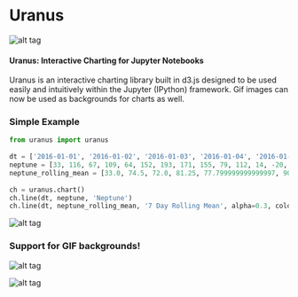 # Uranus

![alt tag](https://68.media.tumblr.com/96ed9c344078766b91a1972ef90aa9e3/tumblr_nrpl86ESnc1tchrkco1_500.gif)

<h4>Uranus: Interactive Charting for Jupyter Notebooks</h4>

Uranus is an interactive charting library built in d3.js designed to be used easily and intuitively within the Jupyter (IPython) framework. Gif images can now be used as backgrounds for charts as well. 

<h3>Simple Example</h3>

```python
from uranus import uranus
    
dt = ['2016-01-01', '2016-01-02', '2016-01-03', '2016-01-04', '2016-01-05', '2016-01-06', '2016-01-07', '2016-01-08', '2016-01-09', '2016-01-10', '2016-01-11', '2016-01-12', '2016-01-13', '2016-01-14', '2016-01-15', '2016-01-16', '2016-01-17', '2016-01-18', '2016-01-19', '2016-01-20', '2016-01-21', '2016-01-22', '2016-01-23', '2016-01-24', '2016-01-25', '2016-01-26', '2016-01-27', '2016-01-28', '2016-01-29', '2016-01-30', '2016-01-31', '2016-02-01', '2016-02-02', '2016-02-03', '2016-02-04', '2016-02-05', '2016-02-06', '2016-02-07', '2016-02-08', '2016-02-09', '2016-02-10', '2016-02-11', '2016-02-12', '2016-02-13', '2016-02-14', '2016-02-15', '2016-02-16', '2016-02-17', '2016-02-18', '2016-02-19', '2016-02-20', '2016-02-21', '2016-02-22', '2016-02-23', '2016-02-24', '2016-02-25', '2016-02-26', '2016-02-27', '2016-02-28', '2016-02-29', '2016-03-01', '2016-03-02', '2016-03-03', '2016-03-04', '2016-03-05', '2016-03-06', '2016-03-07', '2016-03-08', '2016-03-09', '2016-03-10', '2016-03-11', '2016-03-12', '2016-03-13', '2016-03-14', '2016-03-15', '2016-03-16', '2016-03-17', '2016-03-18', '2016-03-19', '2016-03-20', '2016-03-21', '2016-03-22', '2016-03-23', '2016-03-24', '2016-03-25', '2016-03-26', '2016-03-27', '2016-03-28', '2016-03-29', '2016-03-30', '2016-03-31', '2016-04-01']
neptune = [33, 116, 67, 109, 64, 152, 193, 171, 155, 79, 112, 14, -20, 44, 79, 59, 150, 68, 65, 30, 68, 31, 47, 103, 144, 204, 140, 95, 27, 113, 87, 56, 133, 85, 129, 172, 228, 162, 72, 95, 149, 228, 275, 329, 360, 287, 309, 266, 252, 259, 222, 204, 290, 268, 239, 204, 205, 263, 221, 144, 231, 170, 245, 294, 209, 146, 172, 107, 50, -47, -115, -124, -207, -162, -139, -97, -173, -246, -264, -249, -311, -361, -358, -258, -266, -196, -166, -218, -243, -322, -359, -285]
neptune_rolling_mean = [33.0, 74.5, 72.0, 81.25, 77.799999999999997, 90.166666666666671, 104.85714285714286, 124.57142857142857, 130.14285714285714, 131.85714285714286, 132.28571428571428, 125.14285714285714, 100.57142857142857, 79.285714285714292, 66.142857142857139, 52.428571428571431, 62.571428571428569, 56.285714285714285, 63.571428571428569, 70.714285714285708, 74.142857142857139, 67.285714285714292, 65.571428571428569, 58.857142857142854, 69.714285714285708, 89.571428571428569, 105.28571428571429, 109.14285714285714, 108.57142857142857, 118.0, 115.71428571428571, 103.14285714285714, 93.0, 85.142857142857139, 90.0, 110.71428571428571, 127.14285714285714, 137.85714285714286, 140.14285714285714, 134.71428571428572, 143.85714285714286, 158.0, 172.71428571428572, 187.14285714285714, 215.42857142857142, 246.14285714285714, 276.71428571428572, 293.42857142857144, 296.85714285714283, 294.57142857142856, 279.28571428571428, 257.0, 257.42857142857144, 251.57142857142858, 247.71428571428572, 240.85714285714286, 233.14285714285714, 239.0, 241.42857142857142, 220.57142857142858, 215.28571428571428, 205.42857142857142, 211.28571428571428, 224.0, 216.28571428571428, 205.57142857142858, 209.57142857142858, 191.85714285714286, 174.71428571428572, 133.0, 74.571428571428569, 27.0, -23.428571428571427, -71.142857142857139, -106.28571428571429, -127.28571428571429, -145.28571428571428, -164.0, -184.0, -190.0, -211.28571428571428, -243.0, -280.28571428571428, -292.42857142857144, -295.28571428571428, -285.57142857142856, -273.71428571428572, -260.42857142857144, -243.57142857142858, -238.42857142857142, -252.85714285714286, -255.57142857142858]
    
ch = uranus.chart()
ch.line(dt, neptune, 'Neptune')
ch.line(dt, neptune_rolling_mean, '7 Day Rolling Mean', alpha=0.3, color_from='Neptune', add_legend=False)
```

![alt tag](https://rawgit.com/jstoxrocky/uranus/master/uranus/uranus.gif)

<h3>Support for GIF backgrounds!</h3>

![alt tag](https://rawgit.com/jstoxrocky/uranus/master/uranus/uranus_gif.gif)

![alt tag](https://68.media.tumblr.com/f88c22b3b8a29f048e78c2bd280dd9b9/tumblr_o4b2lpUOoU1qd5mq1o1_500.jpg)
